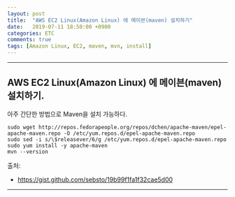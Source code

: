 ```yaml
---
layout: post
title:  "AWS EC2 Linux(Amazon Linux) 에 메이븐(maven) 설치하기"
date:   2019-07-11 18:50:00 +0900
categories: ETC
comments: true
tags: [Amazon Linux, EC2, maven, mvn, install]
---
```


---

## AWS EC2 Linux(Amazon Linux) 에 메이븐(maven) 설치하기.

아주 간단한 방법으로 Maven을 설치 가능하다.

```
sudo wget http://repos.fedorapeople.org/repos/dchen/apache-maven/epel-apache-maven.repo -O /etc/yum.repos.d/epel-apache-maven.repo
sudo sed -i s/\$releasever/6/g /etc/yum.repos.d/epel-apache-maven.repo
sudo yum install -y apache-maven
mvn --version

```
출처: 
 - https://gist.github.com/sebsto/19b99f1fa1f32cae5d00

[jekyll-docs]: https://jekyllrb.com/docs/home
[jekyll-gh]:   https://github.com/jekyll/jekyll
[jekyll-talk]: https://talk.jekyllrb.com/

---

